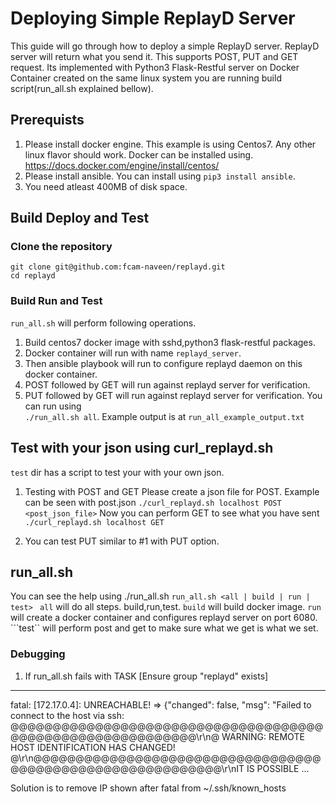 # Deploying Simple ReplayD Server
This guide will go through how to deploy a simple ReplayD server. ReplayD server will return what you send it. 
This supports POST, PUT and GET request.
Its implemented with Python3 Flask-Restful server on Docker Container created on the same linux system you are running build script(run_all.sh explained bellow).

## Prerequists
1. Please install docker engine. This example is using Centos7. Any other linux flavor should work.
Docker can be installed using. https://docs.docker.com/engine/install/centos/
2. Please install ansible. 
You can install using ```pip3 install ansible```.
3. You need atleast 400MB of disk space.

## Build Deploy and Test
### Clone the repository
```git clone git@github.com:fcam-naveen/replayd.git ``` \
```cd replayd```

### Build Run and Test
```run_all.sh``` will perform following operations.
1. Build centos7 docker image with sshd,python3 flask-restful packages. 
2. Docker container will run with name ```replayd_server```.
3. Then ansible playbook will run to configure replayd daemon on this docker container.
4. POST followed by GET will run against replayd server for verification.
5. PUT followed by GET will run against replayd server for verification.
You can run using \
```./run_all.sh all```. 
Example output is at ```run_all_example_output.txt```

## Test with your json using curl_replayd.sh
```test``` dir has a script to test your with your own json.  
1. Testing with POST and GET
Please create a json file for POST. Example can be seen with post.json
```./curl_replayd.sh localhost POST <post_json_file>```
Now you can perform GET to see what you have sent
```./curl_replayd.sh localhost GET```

2. You can test PUT similar to #1 with PUT option.

## run_all.sh
You can see the help using
./run_all.sh 
```run_all.sh <all | build | run | test> ```
```all``` will do all steps. build,run,test.
```build``` will build docker image.
```run``` will create a docker container and configures replayd server on port 6080.
```test`` will perform post and get to make sure what we get is what we set.

### Debugging
1. If run_all.sh fails with
TASK [Ensure group "replayd" exists]
****************************************************************************************************************************************
fatal: [172.17.0.4]: UNREACHABLE! => {"changed": false, "msg": "Failed to connect to the host via ssh:
@@@@@@@@@@@@@@@@@@@@@@@@@@@@@@@@@@@@@@@@@@@@@@@@@@@@@@@@@@@\r\n@    WARNING: REMOTE HOST IDENTIFICATION HAS CHANGED!
@\r\n@@@@@@@@@@@@@@@@@@@@@@@@@@@@@@@@@@@@@@@@@@@@@@@@@@@@@@@@@@@\r\nIT IS POSSIBLE ...

Solution is to remove IP shown after fatal from ~/.ssh/known_hosts
